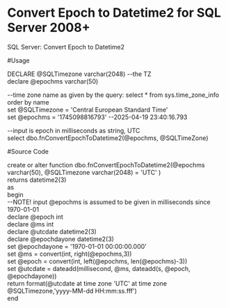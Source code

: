 # Convert Epoch to Datetime2 for SQL Server 2008+
SQL Server: Convert Epoch to Datetime2

#Usage

DECLARE @SQLTimezone varchar(2048) --the TZ  
declare @epochms varchar(50)  

--time zone name as given by the query: select * from sys.time_zone_info order by name  
set @SQLTimezone = 'Central European Standard Time'  
set @epochms = '1745098816793' --2025-04-19 23:40:16.793  

--input is epoch in milliseconds as string, UTC  
select dbo.fnConvertEpochToDatetime2(@epochms, @SQLTimeZone)  

#Source Code  

create or alter function dbo.fnConvertEpochToDatetime2(@epochms varchar(50), @SQLTimezone varchar(2048) = 'UTC' )  
returns datetime2(3)  
as  
begin  
--NOTE! input @epochms is assumed to be given in milliseconds since 1970-01-01  
declare @epoch int  
declare @ms int  
declare @utcdate datetime2(3)  
declare @epochdayone datetime2(3)  
set @epochdayone = '1970-01-01 00:00:00.000'  
set @ms = convert(int, right(@epochms,3))  
set @epoch = convert(int, left(@epochms, len(@epochms)-3))  
set @utcdate = dateadd(millisecond, @ms, dateadd(s, @epoch, @epochdayone))  
return format(@utcdate at time zone 'UTC' at time zone @SQLTimezone,'yyyy-MM-dd HH:mm:ss.fff')  
end  
